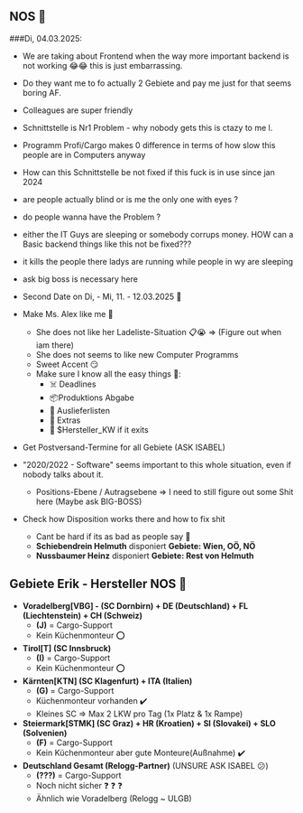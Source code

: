 ## NOS 💚


###Di, 04.03.2025:

- We are taking about Frontend when the way more important backend is not working 😂😂 this is just embarrassing.
- Do they want me to fo actually 2 Gebiete and pay me just for that seems boring AF.
- Colleagues are super friendly
- Schnittstelle is Nr1 Problem - why nobody gets this is ctazy to me l.
- Programm Profi/Cargo makes 0 difference in terms of how slow this people are in Computers anyway
- How can this Schnittstelle be not fixed if this fuck is in use since jan 2024
- are people actually blind or is me the only one with eyes ? 
- do people wanna have the Problem ? 
- either the IT Guys are sleeping or somebody corrups money. HOW can a Basic backend things like this not be fixed???
- it kills the people there ladys are running while people in wy are sleeping
- ask big boss is necessary here


- Second Date on Di, - Mi, 11. - 12.03.2025 🌹
- Make Ms. Alex like me 💖
    - She does not like her Ladeliste-Situation 📋😭 => (Figure out when iam there)
    - She does not seems to like new Computer Programms
    - Sweet Accent 😏
    - Make sure I know all the easy things 👻:
        - ☠️ Deadlines 
        - 📦Produktions Abgabe
        - 📑 Auslieferlisten
        - 📛 Extras
        - 📅 $Hersteller_KW if it exits
- Get Postversand-Termine for all Gebiete (ASK ISABEL)

- "2020/2022 - Software" seems important to this whole situation, even if nobody talks about it.
    - Positions-Ebene / Autragsebene => I need to still figure out some Shit here (Maybe ask BIG-BOSS)

- Check how Disposition works there and how to fix shit
    - Cant be hard if its as bad as people say 🙉
    - **Schiebendrein Helmuth** disponiert **Gebiete: Wien, OÖ, NÖ**
    - **Nussbaumer Heinz** disponiert **Gebiete: Rest von Helmuth**
 
## Gebiete Erik - Hersteller NOS 💚
- **Voradelberg[VBG] - (SC Dornbirn) + DE (Deutschland) + FL (Liechtenstein) + CH (Schweiz)**
    - **(J)** = Cargo-Support
    - Kein Küchenmonteur ⭕
- **Tirol[T] (SC Innsbruck)**
    - **(I)** = Cargo-Support
    - Kein Küchenmonteur ⭕
- **Kärnten[KTN] (SC Klagenfurt) + ITA (Italien)**
    - **(G)** = Cargo-Support
    - Küchenmonteur vorhanden ✔️
    - Kleines SC => Max 2 LKW pro Tag (1x Platz & 1x Rampe)
- **Steiermark[STMK] (SC Graz) + HR (Kroatien) + SI (Slovakei) + SLO (Solvenien)**
    - **(F)** = Cargo-Support
    - Kein Küchenmonteur aber gute Monteure(Außnahme) ✔️   
- **Deutschland Gesamt (Relogg-Partner)** (UNSURE ASK ISABEL 😕)
    - **(???)** = Cargo-Support
    - Noch nicht sicher ❓ ❓ ❓
    - Ähnlich wie Voradelberg (Relogg ~ ULGB)

